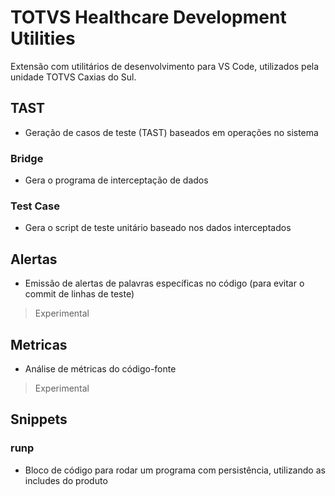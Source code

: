# TOTVS Healthcare Development Utilities
Extensão com utilitários de desenvolvimento para VS Code, utilizados pela unidade TOTVS Caxias do Sul.

## TAST
- Geração de casos de teste (TAST) baseados em operações no sistema

### Bridge
- Gera o programa de interceptação de dados

### Test Case
- Gera o script de teste unitário baseado nos dados interceptados

## Alertas
- Emissão de alertas de palavras específicas no código (para evitar o commit de linhas de teste)
> Experimental

## Metricas
- Análise de métricas do código-fonte 
> Experimental


## Snippets

### runp
- Bloco de código para rodar um programa com persistência, utilizando as includes do produto
